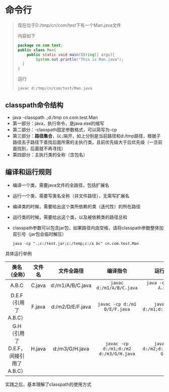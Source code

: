 # 命令行

> 现在位于D:/tmp/cn/com/test下有一个Man.java文件
>
> 内容如下
>
> ```java
> package cn.com.test;
> public class Man{
>     public static void main(String[] args){
>         System.out.println("This is Man.java");
>   }
> }
> ```
>
> 运行
>
> ```shell
> javac d:/tmp/cn/com/test/Man.java
> 
> ```

## classpath命令结构

- java -classpath .;d:/tmp cn.com.test.Man
- 第一部分：java，执行命令，是java.exe的缩写
- 第二部分：-classpath固定参数格式，可以简写为-cp
- 第三部分：**路径集合**，以`;`隔开，如上分别是当前路径和d:/tmp路径，根据子路径去子路径下查找后面所需的主执行类，且前优先级大于后优先级（一旦前面找到，后面就不再寻找）
- 第四部分：主执行类的全称（含包名）

## 编译和运行规则

- 编译一个类，需要java文件的全路径，包括扩展名

- 运行一个类，需要写类名全称（非文件路径），无需写扩展名

- 编译类的时候，需要给出这个类所依赖的类（迭代性）的所在路径

- 运行类的时候，需要给出这个类，以及被依赖类的路径总和

- classpath参数可以包含jar包，如果路径内由空格，请将classpath参数整体加双引号（jar包会临时解压）

  ```shell
  java -cp ".;c:/test.jar;c:/temp;c:/a bc" cn.com.test.Man
  ```

具体运行举例

|            类名（全称）             | 文件名 |    文件全路径    |                编译指令                |             运行指令             |
| :---------------------------------: | :----: | :--------------: | :------------------------------------: | :------------------------------: |
|                A.B.C                | C.java | d:/m1/A/B/C.java |        `javac d:/m1/A/B/C.java`        |      `java -cp d:/m1 A.B.C`      |
|        D.E.F（引用了A.B.C）         | F.java | d:/m2/D/E/F.java |      `javac -cp d:/m1 D/E/F.java`      |   `java -cp d:/m1;d:/m2 D.E.F`   |
| G.H（引用了D.E.F，间接引用了A.B.C） | H.java |  d:/m3/G/H.java  | `javac -cp d:/m1;d:/m2 d:/m3/G/H.java` | `java -cp d:/m2;d:/m2;d:/m3 G.H` |

实践之后，基本理解了classpath的使用方式
